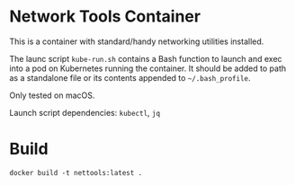 # Network Tools Container

This is a container with standard/handy networking utilities installed.

The launc script `kube-run.sh` contains a Bash function to launch and exec into a pod on Kubernetes running the container. It should be added to path as a standalone file or its contents appended to `~/.bash_profile`.

Only tested on macOS.

Launch script dependencies: `kubectl`, `jq`

# Build

`docker build -t nettools:latest .`
